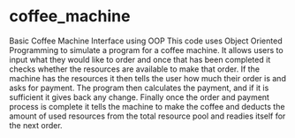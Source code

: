 # coffee_machine
Basic Coffee Machine Interface using OOP
This code uses Object Oriented Programming to simulate a program for a coffee machine. It allows users to input what they would like to order
and once that has been completed it checks whether the resources are available to make that order. If the machine has the resources it then 
tells the user how much their order is and asks for payment. The program then calculates the payment, and if it is sufficient it gives back any change.
Finally once the order and payment process is complete it tells the machine to make the coffee and deducts the amount of used resources from the
total resource pool and readies itself for the next order. 
